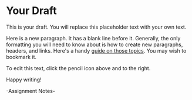# Your Draft

This is your draft. You will replace this placeholder text with your own text.

Here is a new paragraph. It has a blank line before it. Generally, the only formatting you will need to know about is how to create new paragraphs, headers, and links. Here's a handy [guide on those topics](https://help.github.com/articles/basic-writing-and-formatting-syntax/). You may wish to bookmark it.

To edit this text, click the pencil icon above and to the right.

Happy writing!

-Assignment Notes-
